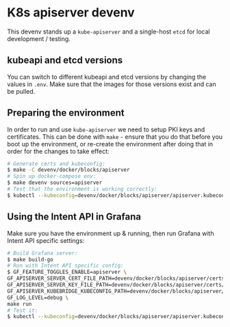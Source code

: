 # K8s apiserver devenv

This devenv stands up a `kube-apiserver` and a single-host `etcd` for local development / testing.

## kubeapi and etcd versions

You can switch to different kubeapi and etcd versions by changing the values in `.env`. Make sure that the images for those versions exist and can be pulled.

## Preparing the environment

In order to run and use `kube-apiserver` we need to setup PKI keys and certificates. This can be done with `make` - ensure that you do that before you boot up the environment, or re-create the environment after doing that in order for the changes to take effect:

```sh
# Generate certs and kubeconfig:
$ make -C devenv/docker/blocks/apiserver
# Spin up docker-compose env:
$ make devenv sources=apiserver
# Test that the environment is working correctly:
$ kubectl --kubeconfig=devenv/docker/blocks/apiserver/apiserver.kubeconfig api-resources
```

## Using the Intent API in Grafana

Make sure you have the environment up & running, then run Grafana with Intent API specific settings:

```sh
# Build Grafana server:
$ make build-go
# Run with Intent API specific config:
$ GF_FEATURE_TOGGLES_ENABLE=apiserver \
GF_APISERVER_SERVER_CERT_FILE_PATH=devenv/docker/blocks/apiserver/certs/apiserver.pem \
GF_APISERVER_SERVER_KEY_FILE_PATH=devenv/docker/blocks/apiserver/certs/apiserver-key.pem \
GF_APISERVER_KUBEBRIDGE_KUBECONFIG_PATH=devenv/docker/blocks/apiserver/apiserver.kubeconfig \
GF_LOG_LEVEL=debug \
make run
# Test it:
$ kubectl --kubeconfig=devenv/docker/blocks/apiserver/apiserver.kubeconfig api-resources
```
